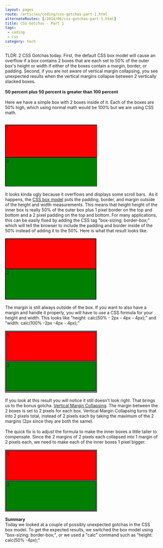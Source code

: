 ```yaml
---
layout: pages
route: /articles/coding/css-gotchas-part-1.html
alternateRoutes: [/2014/06/css-gotchas-part-1.html]
title: CSS Gotchas - Part 1
tags:
 - coding
 - css
category: tech
---
```

TLDR: 2 CSS Gotchas today.  First, the default CSS box model will cause an overflow if a box contains 2 boxes that are each set to 50% of the outer box's height or width if either of the boxes contain a margin, border, or padding.  Second, if you are not aware of vertical margin collapsing, you see unexpected results when the vertical margins collapse between 2 vertically stacked boxes.
<br />
<br />
<b>50 percent plus 50 percent is greater than 100 percent</b><br />
<br />
Here we have a simple box with 2 boxes inside of it.  Each of the boxes are 50% high, which using normal math would be 100% but we are using CSS math.<br />
<br />
<div style="background: gray; border: 1px solid black; height: 200px; overflow: auto; position: relative; width: 300px; box-sizing: content-box;">
<div style="background: red; border: 1px solid black; height: 50%; margin: 0; padding: 2px; width: 100%; box-sizing: content-box;">
1
</div>
<div style="background: green; border: 1px solid black; height: 50%; margin: 0; padding: 2px; width: 100%; box-sizing: content-box;">
2
</div>
</div>
<br />
It looks kinda ugly because it overflows and displays some scroll bars. &nbsp;As it happens, the <a href="http://css-tricks.com/the-css-box-model/">CSS box model</a> puts the padding, border, and margin outside of the height and width measurements.  This means that height height of the inner box is really 50% of the outer box plus 1 pixel border on the top and bottom and a 2 pixel padding on the top and bottom.  For many applications, this can be easily fixed by adding the CSS tag "box-sizing: border-box;" which will tell the browser to include the padding and border inside of the 50% instead of adding it to the 50%.  Here is what that result looks like.<br />
<br />
<div style="background: gray; border: 1px solid black; box-sizing: border-box; height: 200px; overflow: auto; position: relative; width: 300px;">
<div style="background: red; border: 1px solid black; box-sizing: border-box; height: 50%; margin: 0; padding: 2px; width: 100%;">
1
</div>
<div style="background: green; border: 1px solid black; box-sizing: border-box; height: 50%; margin: 0; padding: 2px; width: 100%;">
2
</div>
</div>
<br />
The margin is still always outside of the box.  If you want to also have a margin and handle it properly, you will have to use a CSS formula for your height and width.  This looks like "height: calc(50% - 2px - 4px - 4px);" and "width: calc(100% -2px -4px - 4px);"
<br />
<br />
<div style="background: gray; border: 1px solid black; height: 200px; overflow: auto; position: relative; width: 300px;">
<div style="background: red; border: 1px solid black; height: calc(50% - 2px - 4px - 4px); margin: 2px; padding: 2px; width: calc(100% -2px -4px - 4px);">
1
</div>
<div style="background: green; border: 1px solid black; height: calc(50% - 2px - 4px - 4px); margin: 2px; padding: 2px; width: calc(100% -2px -4px - 4px);">
2
</div>
</div>
<br />
If you look at this result you will notice it still doesn't look right.  That brings us to the bonus gotcha.  <a href="http://css-tricks.com/almanac/properties/m/margin/">Vertical Margin Collapsing</a>.  The margin between the 2 boxes is set to 2 pixels for each box.  Vertical Margin Collapsing turns that into 2 pixels total, instead of 2 pixels each by taking the maximum of the 2 margins (2px since they are both the same).<br />
<br />
The quick fix is to adjust the formula to make the inner boxes a little taller to compensate.  Since the 2 margins of 2 pixels each collapsed into 1 margin of 2 pixels each, we need to make each of the inner boxes 1 pixel bigger.
<br />
<br />
<div style="background: gray; border: 1px solid black; height: 200px; overflow: auto; position: relative; width: 300px;">
<div style="background: red; border: 1px solid black; height: calc(50% - 2px - 4px - 3px); margin: 2px; padding: 2px; width: calc(100% -2px -4px - 4px);">
1
</div>
<div style="background: green; border: 1px solid black; height: calc(50% - 2px - 4px - 3px); margin: 2px; padding: 2px; width: calc(100% -2px -4px - 4px);">
2
</div>
</div>
<br />
<b>Summary</b><br />
Today we looked at a couple of possibly unexpected gotchas in the CSS box model.  To get the expected results, we switched the box model using "box-sizing: border-box;", or we used a "calc" command such as "height: calc(50% -4px);"

